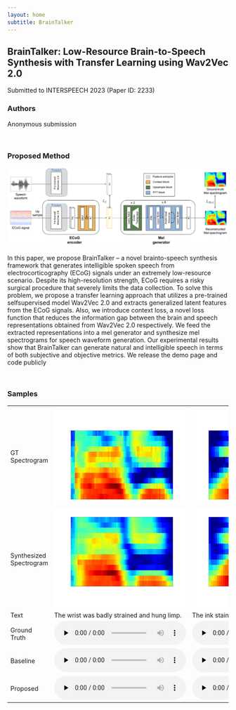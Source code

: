 ```yaml
---
layout: home
subtitle: BrainTalker
---
```


<h2> BrainTalker: Low-Resource Brain-to-Speech Synthesis with Transfer Learning using Wav2Vec 2.0
</h2>

Submitted to INTERSPEECH 2023 (Paper ID: 2233)

<h3>Authors
</h3>

Anonymous submission

<br />

<h3>Proposed Method</h3>
<img src="./assets/img/proposed.png" width="1000">

In this paper, we propose BrainTalker – a novel brainto-speech synthesis framework that generates intelligible spoken speech from electrocorticography (ECoG) signals under an
extremely low-resource scenario. Despite its high-resolution
strength, ECoG requires a risky surgical procedure that severely
limits the data collection. To solve this problem, we propose
a transfer learning approach that utilizes a pre-trained selfsupervised model Wav2Vec 2.0 and extracts generalized latent
features from the ECoG signals. Also, we introduce context
loss, a novel loss function that reduces the information gap
between the brain and speech representations obtained from
Wav2Vec 2.0 respectively. We feed the extracted representations into a mel generator and synthesize mel spectrograms for
speech waveform generation. Our experimental results show
that BrainTalker can generate natural and intelligible speech in
terms of both subjective and objective metrics. We release the
demo page and code publicly

<br />

<h3>Samples
</h3>


<table style="margin-left: auto; margin-right: auto;">
    <tr>
        <td>
        	GT Spectrogram
        </td>
        <td class="someting">
            <img src="./assets/img/a_gt.png" width="300">
        </td>
        <td class="someting">
            <img src="./assets/img/b_gt.png" width="300">
        </td>
        <td class="someting">
            <img src="./assets/img/c_gt.png" width="300">
        </td>
        <td class="someting">
            <img src="./assets/img/d_gt.png" width="300">
        </td>
    </tr>
    <tr>
        <td>
        	Synthesized Spectrogram
        </td>
        <td class="someting">
            <img src="./assets/img/a_syn.png" width="300">
        </td>
        <td class="someting">
            <img src="./assets/img/b_syn.png" width="300">
        </td>
        <td class="someting">
            <img src="./assets/img/c_syn.png" width="300">
        </td>
        <td class="someting">
            <img src="./assets/img/d_syn.png" width="300">
        </td>
    </tr>
    <tr>
        <td>
        	Text
        </td>
        <td class="text">
            The wrist was badly strained and hung limp. 
        </td>
        <td class="text">
            The ink stain dried on the finished page.
        </td>
        <td class="text">
            The young kid jumped the rusty gate.
        </td>
        <td class="text">
            This plank was made for walking on.
        </td>
    </tr>
    <tr>
        <td class="first-col">Ground Truth</td>
        <td><audio controls="" preload="none"><source src="./assets/Samples_demo/F03/F03_B01_S36_R02_N_target.wav"></audio></td>
        <td><audio controls="" preload="none"><source src="./assets/Samples_demo/F03/F03_B02_S13_R02_N_target.wav"></audio></td>
        <td><audio controls="" preload="none"><source src="./assets/Samples_demo/F03/F03_B03_S21_R02_N_target.wav"></audio></td>
        <td><audio controls="" preload="none"><source src="./assets/Samples_demo/F03/F03_B07_S07_R01_N_target.wav"></audio></td>
    </tr>
    <tr>
        <td class="first-col">Baseline</td>
        <td><audio controls="" preload="none"><source src="./assets/Samples_demo/F03/baseline/F03_B01_S36_R02_N.wav"></audio></td>
        <td><audio controls="" preload="none"><source src="./assets/Samples_demo/F03/baseline/F03_B02_S13_R02_N.wav"></audio></td>
        <td><audio controls="" preload="none"><source src="./assets/Samples_demo/F03/baseline/F03_B03_S21_R02_N.wav"></audio></td>
        <td><audio controls="" preload="none"><source src="./assets/Samples_demo/F03/baseline/F03_B07_S07_R01_N.wav"></audio></td>
    </tr>
    <tr>
        <td class="first-col">Proposed</td>
        <td><audio controls="" preload="none"><source src="./assets/Samples_demo/F03/F03_B01_S36_R02_N.wav"></audio></td>
        <td><audio controls="" preload="none"><source src="./assets/Samples_demo/F03/F03_B02_S13_R02_N.wav"></audio></td>
        <td><audio controls="" preload="none"><source src="./assets/Samples_demo/F03/F03_B03_S21_R02_N.wav"></audio></td>
        <td><audio controls="" preload="none"><source src="./assets/Samples_demo/F03/F03_B07_S07_R01_N.wav"></audio></td>
    </tr>
</table>

<br />